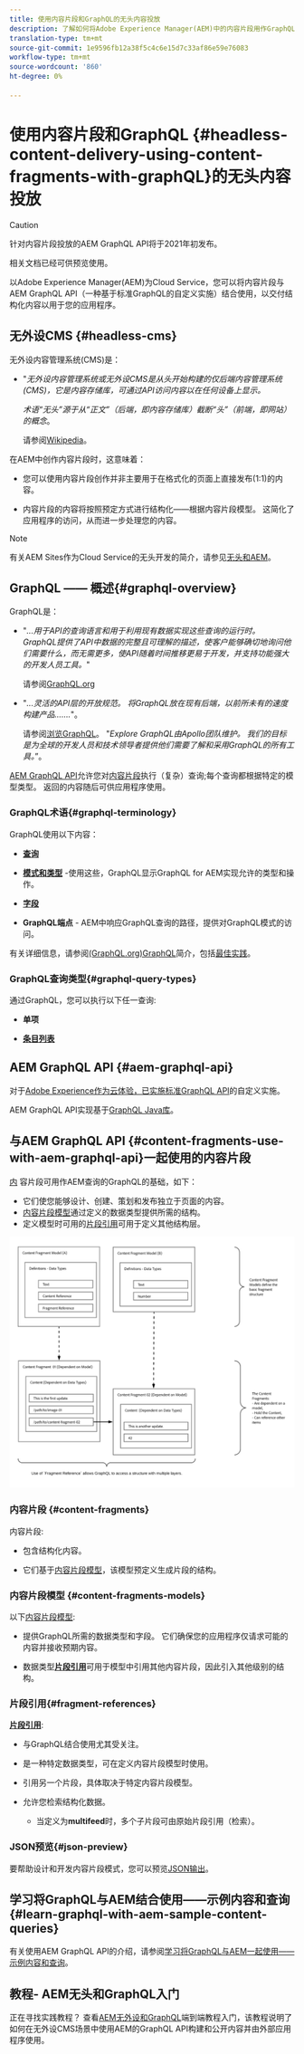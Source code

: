 ```yaml
---
title: 使用内容片段和GraphQL的无头内容投放
description: 了解如何将Adobe Experience Manager(AEM)中的内容片段用作GraphQL的Cloud Service，以实现无头内容投放。
translation-type: tm+mt
source-git-commit: 1e9596fb12a38f5c4c6e15d7c33af86e59e76083
workflow-type: tm+mt
source-wordcount: '860'
ht-degree: 0%

---
```



# 使用内容片段和GraphQL {#headless-content-delivery-using-content-fragments-with-graphQL}的无头内容投放

>[!CAUTION]
>
>针对内容片段投放的AEM GraphQL API将于2021年初发布。
>
>相关文档已经可供预览使用。

以Adobe Experience Manager(AEM)为Cloud Service，您可以将内容片段与AEM GraphQL API（一种基于标准GraphQL的自定义实施）结合使用，以交付结构化内容以用于您的应用程序。

## 无外设CMS {#headless-cms}

无外设内容管理系统(CMS)是：

* &quot;*无外设内容管理系统或无外设CMS是从头开始构建的仅后端内容管理系统(CMS)，它是内容存储库，可通过API访问内容以在任何设备上显示。*

   *术语“无头”源于从“正文”（后端，即内容存储库）截断“头”（前端，即网站）的概念*。

   请参阅[Wikipedia](https://en.wikipedia.org/wiki/Headless_content_management_system)。

在AEM中创作内容片段时，这意味着：

* 您可以使用内容片段创作并非主要用于在格式化的页面上直接发布(1:1)的内容。

* 内容片段的内容将按照预定方式进行结构化——根据内容片段模型。 这简化了应用程序的访问，从而进一步处理您的内容。

>[!NOTE]
>
>有关AEM Sites作为Cloud Service的无头开发的简介，请参见[无头和AEM](/help/implementing/developing/headless/introduction.md)。

## GraphQL —— 概述{#graphql-overview}

GraphQL是：

* &quot;*...用于API的查询语言和用于利用现有数据实现这些查询的运行时。 GraphQL提供了API中数据的完整且可理解的描述，使客户能够确切地询问他们需要什么，而无需更多，使API随着时间推移更易于开发，并支持功能强大的开发人员工具。*&quot;

   请参阅[GraphQL.org](https://graphql.org)

* &quot;*...灵活的API层的开放规范。 将GraphQL放在现有后端，以前所未有的速度构建产品…….*&quot;。

   请参阅[浏览GraphQL](https://www.graphql.com)。 &quot;*Explore GraphQL由Apollo团队维护。 我们的目标是为全球的开发人员和技术领导者提供他们需要了解和采用GraphQL的所有工具。*”。

[AEM GraphQL API](#aem-graphql-api)允许您对[内容片段](/help/assets/content-fragments/content-fragments.md)执行（复杂）查询;每个查询都根据特定的模型类型。 返回的内容随后可供应用程序使用。

### GraphQL术语{#graphql-terminology}

GraphQL使用以下内容：

* **[查询](https://graphql.org/learn/queries/)**

* **[模式和类型](https://graphql.org/learn/schema/)** -使用这些，GraphQL显示GraphQL for AEM实现允许的类型和操作。

* **[字段](https://graphql.org/learn/queries/#fields)**

* **GraphQL端点** - AEM中响应GraphQL查询的路径，提供对GraphQL模式的访问。

有关详细信息，请参阅[(GraphQL.org)GraphQL](https://graphql.org/learn/)简介，包括[最佳实践](https://graphql.org/learn/best-practices/)。

### GraphQL查询类型{#graphql-query-types}

通过GraphQL，您可以执行以下任一查询:

* **单项**

* **[条目列表](https://graphql.org/learn/schema/#lists-and-non-null)**

## AEM GraphQL API {#aem-graphql-api}

对于[Adobe Experience作为云体验，已实施标准GraphQL API](/help/assets/content-fragments/graphql-api-content-fragments.md)的自定义实施。

AEM GraphQL API实现基于[GraphQL Java库](https://graphql.org/code/#java)。

## 与AEM GraphQL API {#content-fragments-use-with-aem-graphql-api}一起使用的内容片段

[内](#content-fragments) 容片段可用作AEM查询的GraphQL的基础，如下：

* 它们使您能够设计、创建、策划和发布独立于页面的内容。
* [内容片段模型](#content-fragments-models)通过定义的数据类型提供所需的结构。
* 定义模型时可用的[片段引用](#fragment-references)可用于定义其他结构层。

![与GraphQLContent片段一](assets/cfm-nested-01.png "起使用的内容片段与GraphQL一起使用")

### 内容片段 {#content-fragments}

内容片段:

* 包含结构化内容。

* 它们基于[内容片段模型](#content-fragments-models)，该模型预定义生成片段的结构。

### 内容片段模型 {#content-fragments-models}

以下[内容片段模型](/help/assets/content-fragments/content-fragments-models.md):

* 提供GraphQL所需的数据类型和字段。 它们确保您的应用程序仅请求可能的内容并接收预期内容。

* 数据类型&#x200B;**[片段引用](#fragment-references)**&#x200B;可用于模型中引用其他内容片段，因此引入其他级别的结构。

### 片段引用{#fragment-references}

**[片段引用](/help/assets/content-fragments/content-fragments-models.md#fragment-reference-nested-fragments)**:

* 与GraphQL结合使用尤其受关注。

* 是一种特定数据类型，可在定义内容片段模型时使用。

* 引用另一个片段，具体取决于特定内容片段模型。

* 允许您检索结构化数据。

   * 当定义为&#x200B;**multifeed**&#x200B;时，多个子片段可由原始片段引用（检索）。

### JSON预览{#json-preview}

要帮助设计和开发内容片段模式，您可以预览[JSON输出](/help/assets/content-fragments/content-fragments-json-preview.md)。

## 学习将GraphQL与AEM结合使用——示例内容和查询{#learn-graphql-with-aem-sample-content-queries}

有关使用AEM GraphQL API的介绍，请参阅[学习将GraphQL与AEM一起使用——示例内容和查询](/help/assets/content-fragments/content-fragments-graphql-samples.md)。

## 教程- AEM无头和GraphQL入门

正在寻找实践教程？ 查看[AEM无外设和GraphQL](https://experienceleague.adobe.com/docs/experience-manager-learn/getting-started-with-aem-headless/graphql/overview.html)端到端教程入门，该教程说明了如何在无外设CMS场景中使用AEM的GraphQL API构建和公开内容并由外部应用程序使用。